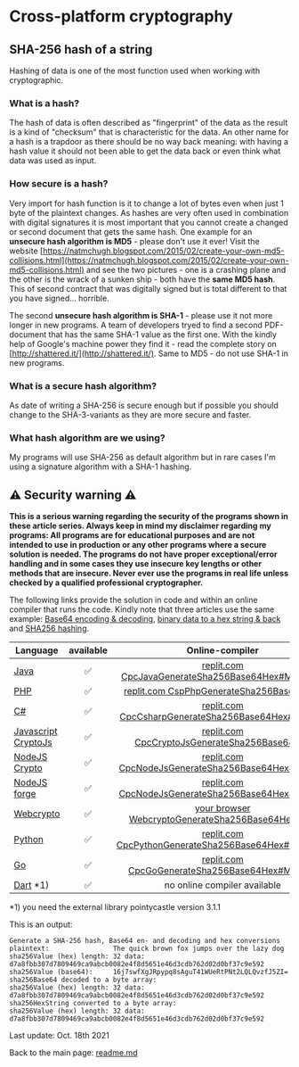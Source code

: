 # Cross-platform cryptography

## SHA-256 hash of a string

Hashing of data is one of the most function used when working with cryptographic.

### What is a hash?

The hash of data is often described as "fingerprint" of the data as the result is a kind of "checksum" that is characteristic for the data. An other name for a hash is a trapdoor as there should be no way back meaning: with having a hash value it should not been able to get the data back or even think what data was used as input.

### How secure is a hash?

Very import for hash function is it to change a lot of bytes even when just 1 byte of the plaintext changes. As hashes are very often used in combination with digital signatures it is most important that you cannot create a changed or second document that gets the same hash. One example for an **unsecure hash algorithm is MD5** - please don't use it ever! Visit the website [https://natmchugh.blogspot.com/2015/02/create-your-own-md5-collisions.html](https://natmchugh.blogspot.com/2015/02/create-your-own-md5-collisions.html) and see the two pictures - one is a crashing plane and the other is the wrack of a sunken ship - both have the **same MD5 hash**. This of second contract that was digitally signed but is total different to that you have signed... horrible.

The second **unsecure hash algorithm is SHA-1** - please use it not more longer in new programs. A team of developers tryed to find a second PDF-document that has the same SHA-1 value as the first one. With the kindly help of Google's machine power they find it - read the complete story on [http://shattered.it/](http://shattered.it/). Same to MD5 - do not use SHA-1 in new programs.

### What is a secure hash algorithm?

As date of writing a SHA-256 is secure enough but if possible you should change to the SHA-3-variants as they are more secure and faster.

### What hash algorithm are we using?

My programs will use SHA-256 as default algorithm but in rare cases I'm using a signature algorithm with a SHA-1 hashing.

## :warning: Security warning :warning:

**This is a serious warning regarding the security of the programs shown in these article series.  Always keep in mind my disclaimer regarding my programs: All programs are for educational purposes and are not intended to use in production or any other programs where a  secure solution is needed. The programs do not have proper exceptional/error handling and in some cases they use insecure key lengths or other methods that are insecure. Never ever use the programs in real life unless checked by a qualified professional cryptographer.**

The following links provide the solution in code and within an online compiler that runs the code. Kindly note that three articles use the same example: [Base64 encoding & decoding](base64_encoding_decoding.md), [binary data to a hex string & back](binary_data_hex_string.md) and [SHA256 hashing](sha256_hash.md).

| Language | available | Online-compiler
| ------ | :---: | :----: |
| [Java](../GenerateSha256Base64Hex/GenerateSha256Base64Hex.java) | :white_check_mark: | [replit.com CpcJavaGenerateSha256Base64Hex#Main.java](https://replit.com/@javacrypto/CpcJavaGenerateRandomAesKey#Main.java/)
| [PHP](../GenerateSha256Base64Hex/GenerateSha256Base64Hex.php) | :white_check_mark: | [replit.com CspPhpGenerateSha256Base64Hex](https://replit.com/@javacrypto/CpcPhpGenerateSha256Base64Hex#main.php/)
| [C#](../GenerateSha256Base64Hex/GenerateSha256Base64Hex.cs) | :white_check_mark: | [replit.com CpcCsharpGenerateSha256Base64Hex#main.cs](https://replit.com/@javacrypto/CpcCsharpGenerateSha256Base64Hex#main.cs/)
| [Javascript CryptoJs](../GenerateSha256Base64Hex/GenerateSha256Base64HexCryptoJs.js) | :white_check_mark: | [replit.com CpcCryptoJsGenerateSha256Base64Hex](https://replit.com/@javacrypto/CpcCryptoJsGenerateSha256Base64Hex#index.js/)
| [NodeJS Crypto](../GenerateSha256Base64Hex/GenerateSha256Base64HexNodeJsCrypto.js) | :white_check_mark: | [replit.com CpcNodeJsGenerateSha256Base64Hex#index.js](https://replit.com/@javacrypto/CpcNodeJsCryptoGenerateSha256Base64Hex#index.js/)
| [NodeJS forge](../GenerateSha256Base64Hex/GenerateSha256Base64HexNodeJs.js) | :white_check_mark: | [replit.com CpcNodeJsGenerateSha256Base64Hex#index.js](https://replit.com/@javacrypto/CpcNodeJsGenerateSha256Base64Hex#index.js/)
| [Webcrypto](../GenerateSha256Base64Hex/generatesha256base64hex.html) | :white_check_mark: | [your browser WebcryptoGenerateSha256Base64Hex.html](https://java-crypto.github.io/cross_platform_crypto/GenerateSha256Base64Hex/generatesha256base64hex.html)
| [Python](../GenerateSha256Base64Hex/GenerateSha256Base64Hex.py) | :white_check_mark: | [replit.com CpcPythonGenerateSha256Base64Hex#main.java](https://replit.com/@javacrypto/CpcPythonGenerateSha256Base64Hex#main.py/)
| [Go](../GenerateSha256Base64Hex/GenerateSha256Base64Hex.go) | :white_check_mark: | [replit.com CpcGoGenerateSha256Base64Hex#Main.go](https://replit.com/@javacrypto/CpcGoGenerateRandomAesKey#Main.go/)
| [Dart](../GenerateSha256Base64Hex/GenerateSha256Base64Hex.dart) *1) | :white_check_mark: | no online compiler available

*1) you need the external library pointycastle version 3.1.1

This is an output:

```plaintext
Generate a SHA-256 hash, Base64 en- and decoding and hex conversions
plaintext:                The quick brown fox jumps over the lazy dog
sha256Value (hex) length: 32 data: d7a8fbb307d7809469ca9abcb0082e4f8d5651e46d3cdb762d02d0bf37c9e592
sha256Value (base64):     16j7swfXgJRpypq8sAguT41WUeRtPNt2LQLQvzfJ5ZI=
sha256Base64 decoded to a byte array:
sha256Value (hex) length: 32 data: d7a8fbb307d7809469ca9abcb0082e4f8d5651e46d3cdb762d02d0bf37c9e592
sha256HexString converted to a byte array:
sha256Value (hex) length: 32 data: d7a8fbb307d7809469ca9abcb0082e4f8d5651e46d3cdb762d02d0bf37c9e592
```

Last update: Oct. 18th 2021

Back to the main page: [readme.md](../readme.md)
